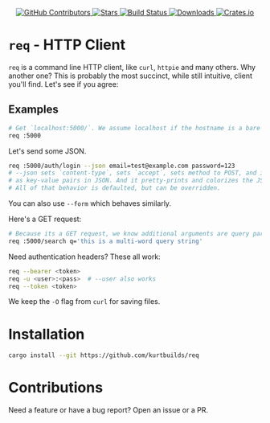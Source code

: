 <div id="top"></div>

<p align="center">
<a href="https://github.com/kurtbuilds/req/graphs/contributors">
    <img src="https://img.shields.io/github/contributors/kurtbuilds/req.svg?style=flat-square" alt="GitHub Contributors" />
</a>
<a href="https://github.com/kurtbuilds/req/stargazers">
    <img src="https://img.shields.io/github/stars/kurtbuilds/req.svg?style=flat-square" alt="Stars" />
</a>
<a href="https://github.com/kurtbuilds/req/actions">
    <img src="https://img.shields.io/github/actions/workflow/status/kurtbuilds/req/test.yaml?style=flat-square" alt="Build Status" />
</a>
<a href="https://crates.io/crates/req">
    <img src="https://img.shields.io/crates/d/req?style=flat-square" alt="Downloads" />
</a>
<a href="https://crates.io/crates/req">
    <img src="https://img.shields.io/crates/v/req?style=flat-square" alt="Crates.io" />
</a>

</p>

# `req` - HTTP Client

`req` is a command line HTTP client, like `curl`, `httpie` and many others. Why another one? This is probably the
most succinct, while still intuitive, client you'll find. Let's see if you agree:

## Examples

```bash
# Get `localhost:5000/`. We assume localhost if the hostname is a bare port.
req :5000
```

Let's send some JSON.

```bash
req :5000/auth/login --json email=test@example.com password=123
# --json sets `content-type`, sets `accept`, sets method to POST, and interprets the rest of the arguments
# as key-value pairs in JSON. And it pretty-prints and colorizes the JSON response.
# All of that behavior is defaulted, but can be overridden.
```
You can also use `--form` which behaves similarly.

Here's a GET request:

```bash
# Because its a GET request, we know additional arguments are query params. These arguments get URL encoded.
req :5000/search q='this is a multi-word query string'
```

Need authentication headers? These all work:

```bash
req --bearer <token>
req -u <user>:<pass>  # --user also works
req --token <token>
```

We keep the `-O` flag from `curl` for saving files.


# Installation

```bash
cargo install --git https://github.com/kurtbuilds/req
```

# Contributions

Need a feature or have a bug report? Open an issue or a PR.
